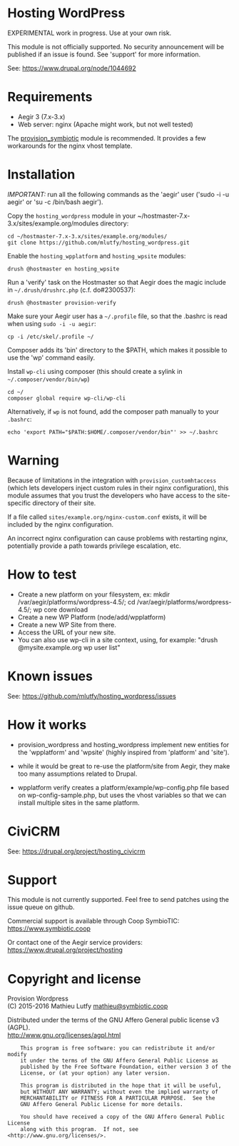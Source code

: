 Hosting WordPress
=================

EXPERIMENTAL work in progress. Use at your own risk.

This module is not officially supported. No security announcement will be
published if an issue is found. See 'support' for more information.

See: https://www.drupal.org/node/1044692

Requirements
============

* Aegir 3 (7.x-3.x)
* Web server: nginx (Apache might work, but not well tested)

The [provision_symbiotic](https://github.com/coopsymbiotic/provision_symbiotic) module is recommended.
It provides a few workarounds for the nginx vhost template.

Installation
============

*IMPORTANT:* run all the following commands as the 'aegir' user ('sudo -i -u aegir' or 'su -c /bin/bash aegir').

Copy the `hosting_wordpress` module in your ~/hostmaster-7.x-3.x/sites/example.org/modules directory:

    cd ~/hostmaster-7.x-3.x/sites/example.org/modules/
    git clone https://github.com/mlutfy/hosting_wordpress.git

Enable the `hosting_wpplatform` and `hosting_wpsite` modules:

    drush @hostmaster en hosting_wpsite

Run a 'verify' task on the Hostmaster so that Aegir does the magic include in `~/.drush/drushrc.php` (c.f. do#2300537):

    drush @hostmaster provision-verify

Make sure your Aegir user has a `~/.profile` file, so that the .bashrc is read when using `sudo -i -u aegir`:

    cp -i /etc/skel/.profile ~/

Composer adds its 'bin' directory to the $PATH, which makes it possible to use the 'wp' command easily.

Install `wp-cli` using composer (this should create a sylink in `~/.composer/vendor/bin/wp`)

    cd ~/
    composer global require wp-cli/wp-cli

Alternatively, if `wp` is not found, add the composer path manually to your `.bashrc`:

    echo 'export PATH="$PATH:$HOME/.composer/vendor/bin"' >> ~/.bashrc

Warning
=======

Because of limitations in the integration with `provision_customhtaccess` (which lets developers inject
custom rules in their nginx configuration), this module assumes that you trust the developers who have
access to the site-specific directory of their site.

If a file called `sites/example.org/nginx-custom.conf` exists, it will be
included by the nginx configuration.

An incorrect nginx configuration can cause problems with restarting nginx, potentially provide a path
towards privilege escalation, etc.

How to test
===========

- Create a new platform on your filesystem, ex: mkdir /var/aegir/platforms/wordpress-4.5/; cd /var/aegir/platforms/wordpress-4.5/; wp core download
- Create a new WP Platform (node/add/wpplatform)
- Create a new WP Site from there.
- Access the URL of your new site.
- You can also use wp-cli in a site context, using, for example: "drush @mysite.example.org wp user list"

Known issues
============

See: https://github.com/mlutfy/hosting_wordpress/issues

How it works
============

- provision_wordpress and hosting_wordpress implement new entities for
  the 'wpplatform' and 'wpsite' (highly inspired from 'platform' and 'site').

- while it would be great to re-use the platform/site from Aegir, they make
  too many assumptions related to Drupal.

- wpplatform verify creates a platform/example/wp-config.php file
  based on wp-config-sample.php, but uses the vhost variables so that
  we can install multiple sites in the same platform.

CiviCRM
=======

See: https://drupal.org/project/hosting_civicrm

Support
=======

This module is not currently supported. Feel free to send patches using the issue queue on github.

Commercial support is available through Coop SymbioTIC:  
https://www.symbiotic.coop

Or contact one of the Aegir service providers:  
https://www.drupal.org/project/hosting

Copyright and license
=====================

Provision Wordpress  
(C) 2015-2016 Mathieu Lutfy <mathieu@symbiotic.coop>

Distributed under the terms of the GNU Affero General public license v3 (AGPL).  
http://www.gnu.org/licenses/agpl.html

```
    This program is free software: you can redistribute it and/or modify
    it under the terms of the GNU Affero General Public License as
    published by the Free Software Foundation, either version 3 of the
    License, or (at your option) any later version.

    This program is distributed in the hope that it will be useful,
    but WITHOUT ANY WARRANTY; without even the implied warranty of
    MERCHANTABILITY or FITNESS FOR A PARTICULAR PURPOSE.  See the
    GNU Affero General Public License for more details.

    You should have received a copy of the GNU Affero General Public License
    along with this program.  If not, see <http://www.gnu.org/licenses/>.
```
